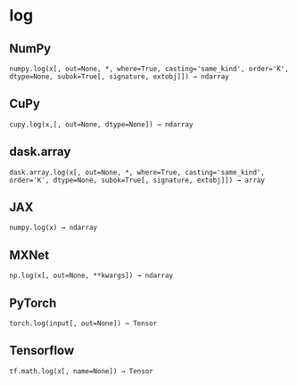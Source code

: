 # log

## NumPy

```
numpy.log(x[, out=None, *, where=True, casting='same_kind', order='K', dtype=None, subok=True[, signature, extobj]]) → ndarray
```

## CuPy

```
cupy.log(x,[, out=None, dtype=None]) → ndarray
```

## dask.array

```
dask.array.log(x[, out=None, *, where=True, casting='same_kind', order='K', dtype=None, subok=True[, signature, extobj]]) → array
```

## JAX

```
numpy.log(x) → ndarray
```

## MXNet

```
np.log(x[, out=None, **kwargs]) → ndarray
```

## PyTorch

```
torch.log(input[, out=None]) → Tensor
```

## Tensorflow

```
tf.math.log(x[, name=None]) → Tensor
```
